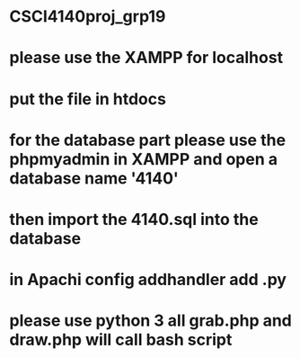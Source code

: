 # CSCI4140proj_grp19
# please use the XAMPP for localhost
# put the file in htdocs
# for the database part please use the phpmyadmin in XAMPP and open a database name '4140'
# then import the 4140.sql into the database
# in Apachi config addhandler add .py
# please use python 3 all grab.php and draw.php will call bash script
